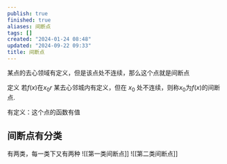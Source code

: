 ```yaml
---
publish: true
finished: true
aliases: 间断点
tags: []
created: "2024-01-24 08:48"
updated: "2024-09-22 09:33"
title: 间断点
---
```

某点的去心领域有定义，但是该点处不连续，那么这个点就是间断点

定义 若$f(x)$在$x_0r$ 某去心邻城内有定义，但在 $x_0$ 处不连续，则称$x_0$为$f(x)$的间断点.

有定义：这个点的函数有值

## 间断点有分类
有两类，每一类下又有两种
![[第一类间断点]]
![[第二类间断点]]
